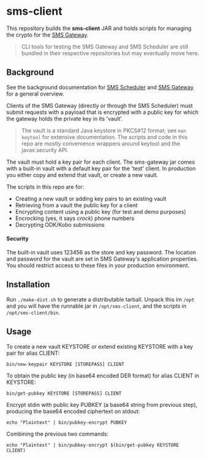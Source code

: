 # sms-client 

This repository builds the **sms-client** JAR and holds scripts for managing
the crypto for the [SMS Gateway](https://github.com/zwets/sms-gateway).

> CLI tools for testing the SMS Gateway and SMS Scheduler are still bundled
> in their respective repositories but may eventually move here.


## Background

See the background documentation for [SMS Scheduler](https://github.com/zwets/sms-scheduler)
and [SMS Gateway](https://github.com/zwets/sms-gateway) for a general overview.

Clients of the SMS Gateway (directly or through the SMS Scheduler) must submit
requests with a payload that is encrypted with a public key for which the
gateway holds the private key in its 'vault'.

> The vault is a standard Java keystore in PKCS#12 format; see `man keytool`
> for extensive documentation.  The scripts and code in this repo are mostly
> convenience wrappers around keytool and the javax.security API.

The vault must hold a key pair for each client.  The sms-gateway jar comes
with a built-in vault with a default key pair for the 'test' client.  In
production you either copy and extend that vault, or create a new vault.

The scripts in this repo are for:

 * Creating a new vault or adding key pairs to an existing vault
 * Retrieving from a vault the public key for a client
 * Encrypting content using a public key (for test and demo purposes)
 * Encrocking (yes, it says _crock_) phone numbers
 * Decrypting ODK/Kobo submissions

#### Security

The built-in vault uses 123456 as the store and key password.  The location
and password for the vault are set in SMS Gateway's application properties.
You should restrict access to these files in your production environment.


## Installation

Run `./make-dist.sh` to generate a distributable tarball.  Unpack this im
`/opt` and you will have the runnable jar in `/opt/sms-client`, and the
scripts in `/opt/sms-client/bin`.


## Usage

To create a new vault KEYSTORE or extend existing KEYSTORE with a key pair
for alias CLIENT:

    bin/new-keypair KEYSTORE [STOREPASS] CLIENT

To obtain the public key (in base64 encoded DER format) for alias CLIENT
in KEYSTORE:

    bin/get-pubkey KEYSTORE [STOREPASS] CLIENT

Encrypt stdin with public key PUBKEY (a base64 string from previous step),
producing the base64 encoded ciphertext on stdout:

    echo "Plaintext" | bin/pubkey-encrypt PUBKEY

Combining the previous two commands:

    echo "Plaintext" | bin/pubkey-encrypt $(bin/get-pubkey KEYSTORE CLIENT)

